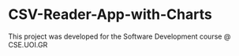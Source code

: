 # CSV-Reader-App-with-Charts
This project was developed for the Software Development course @ CSE.UOI.GR
